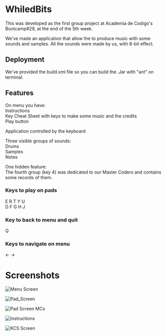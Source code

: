 # WhiledBits
This was developed as the first group project at Academia de Codigo's Bootcamp#29, at the end of the 5th week.

We've made an application that allow the to produce music with some sounds and samples. All the sounds were made by us, with 8-bit effect.

## Deployment
We've provided the build.xml file so you can build the .Jar with "ant" on terminal.

## Features

On menu you have:  
  Instructions  
  Key Cheat Sheet with keys to make some music and the credits  
  Play button  

Application controlled by the keyboard

Three visible groups of sounds:  
  Drums  
  Samples  
  Notes  

One hidden feature:  
  The fourth group (key 4) was dedicated to our Master Coders and contains some records of them.
  
### Keys to play on pads
  E R T Y U  
  D F G H J
### Key to back to menu and quit
  Q
### Keys to navigate on menu
  <- ->

# Screenshots

![Menu Screen](https://i.imgur.com/Lyf6drA.png)

![Pad_Screen](https://imgur.com/ZU7iVr2.png)

![Pad Screen MCs](https://imgur.com/5quSMzE.png)

![Instructions](https://imgur.com/z2u3TlF.png)

![KCS Screen](https://imgur.com/farCvFm.png)
